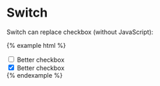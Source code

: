 # Switch

Switch can replace checkbox (without JavaScript):

{% example html %}
<div class="checkbox checkbox-switch">
    <label>
        <input type="checkbox">
        <span></span>
        Better checkbox
    </label>
</div>
<div class="checkbox checkbox-switch switch-right">
    <label>
        <input type="checkbox" checked>
        <span></span>
        Better checkbox
    </label>
</div>
{% endexample %}